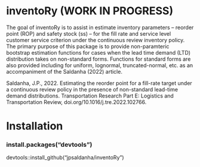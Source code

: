 
<!-- README.md is generated from README.Rmd. Please edit that file -->

# inventoRy (WORK IN PROGRESS)

<!-- badges: start -->
<!-- badges: end -->

The goal of inventoRy is to assist in estimate inventory parameters –
reorder point (ROP) and safety stock (ss) – for the fill rate and
service level customer service criterion under the continuous review
inventory policy. The primary purpose of this package is to provide
non-paramteric bootstrap estimation functions for cases when the lead
time demand (LTD) distribution takes on non-standard forms. Functions
for standard forms are also provided including for uniform, lognormal,
truncated-normal, etc. as an accompaniment of the Saldanha (2022)
article.

Saldanha, J.P., 2022. Estimating the reorder point for a fill-rate
target under a continuous review policy in the presence of non-standard
lead-time demand distributions. Transportation Research Part E:
Logistics and Transportation Review, doi.org/10.1016/j.tre.2022.102766.

# Installation

<!-- You can install the released version of inventoRy from [CRAN](https://CRAN.R-project.org) with: -->
<!-- ``` r -->
<!-- install.packages("inventoRy") -->
<!-- ``` -->

### install.packages(“devtools”)

devtools::install_github(“jpsaldanha/inventoRy”)

<!-- ## Example -->
<!-- This is a basic example which shows you how to solve a common problem: -->
<!-- ```{r example} -->
<!-- library(inventoRy) -->
<!-- ``` -->
<!-- What is special about using `README.Rmd` instead of just `README.md`? You can include R chunks like so: -->
<!-- ```{r cars} -->
<!-- summary(cars) -->
<!-- ``` -->
<!-- You'll still need to render `README.Rmd` regularly, to keep `README.md` up-to-date. `devtools::build_readme()` is handy for this. You could also use GitHub Actions to re-render `README.Rmd` every time you push. An example workflow can be found here: <https://github.com/r-lib/actions/tree/master/examples>. -->
<!-- You can also embed plots, for example: -->
<!-- ```{r pressure, echo = FALSE} -->
<!-- plot(pressure) -->
<!-- ``` -->
<!-- In that case, don't forget to commit and push the resulting figure files, so they display on GitHub and CRAN. -->

